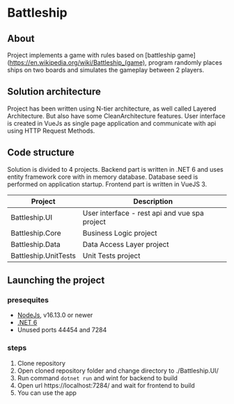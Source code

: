 # Battleship

## About

Project implements a game with rules based on [battleship game](https://en.wikipedia.org/wiki/Battleship_(game), program randomly places ships on two boards and simulates the gameplay between 2 players.

## Solution architecture

Project has been written using N-tier architecture, as well called Layered Architecture. But also have some CleanArchitecture features. User interface is created in VueJs as single page application and communicate with api using HTTP Request Methods.

## Code structure

Solution is divided to 4 projects. Backend part is written in .NET 6 and uses entity framework core with in memory database. Database seed is performed on application startup. Frontend part is written in VueJS 3.

| Project                  | Description |
|--------------------------| ----------- |
| Battleship.UI  | User interface - rest api and vue spa project |
| Battleship.Core  | Business Logic project |
| Battleship.Data   | Data Access Layer project |
| Battleship.UnitTests | Unit Tests project |

## Launching the project

### presequites
- [NodeJs](https://nodejs.org/en/ "NodeJs"), v16.13.0 or newer
- [.NET 6](https://dotnet.microsoft.com/en-us/download")
- Unused ports 44454 and 7284

### steps
1. Clone repository
2. Open cloned repository folder and change directory to ./Battleship.UI/
3. Run command `dotnet run` and wint for backend to build
4. Open url https://localhost:7284/ and wait for frontend to build
5. You can use the app